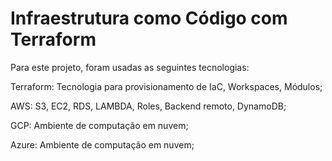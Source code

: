 # Infraestrutura como Código com Terraform

Para este projeto, foram usadas as seguintes tecnologias:

Terraform: Tecnologia para provisionamento de IaC, Workspaces, Módulos;

AWS: S3, EC2, RDS, LAMBDA, Roles, Backend remoto, DynamoDB;

GCP: Ambiente de computação em nuvem;

Azure: Ambiente de computação em nuvem;